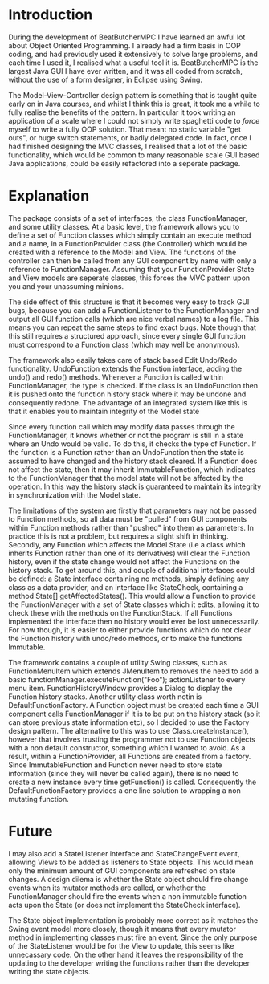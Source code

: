 Introduction
============

During the development of BeatButcherMPC I have learned an awful lot about Object Oriented Programming. I already had a firm basis in OOP coding, and had previously used it extensively to solve large problems, and each time I used it, I realised what a useful tool it is. BeatButcherMPC is the largest Java GUI I have ever written, and it was all coded from scratch, without the use of a form designer, in Eclipse using Swing.

The Model-View-Controller design pattern is something that is
taught quite early on in Java courses, and whilst I think this is great, it took me a while to fully realise the benefits of the pattern. In particular it took writing an application of a scale where I could not simply write spaghetti code to *force* myself to write a fully OOP solution. That meant no static variable "get outs", or huge switch statements, or badly delegated code. In fact, once I had finished designing the MVC classes, I realised that a lot of the basic
functionality, which would be common to many reasonable scale GUI based Java applications, could be easily refactored into a seperate package.

Explanation
===========

The package consists of a set of interfaces, the class FunctionManager, and some utility classes. At a basic level, the framework allows you to define a set of Function classes which simply contain an execute method and a name, in a FunctionProvider class (the Controller) which would be created with a reference to the Model and View. The functions of the controller can then be called from any GUI component by name with only a reference to FunctionManager. Assuming that your
FunctionProvider State and View models are seperate classes, this forces the MVC pattern upon you and your unassuming minions.

The side effect of this structure is that it becomes very easy to track GUI bugs, because you can add a FunctionListener to the FunctionManager and output all GUI function calls (which are nice verbal names) to a log file. This means you can repeat the same steps to find exact bugs. Note though that this still requires a structured approach, since every single GUI function must correspond to a Function class (which may well be anonymous).

The framework also easily takes care of stack based Edit Undo/Redo functionality. UndoFunction extends the Function interface, adding the undo() and redo() methods. Whenever a Function is called within FunctionManager, the type is checked. If the class is an UndoFunction then it is pushed onto the function history stack where it may be undone and consequently redone. The advantage of an integrated system like this is that it enables you to maintain integrity of the Model state

Since every function call which may modify data passes through the FunctionManager, it knows whether or not the program is still in a state where an Undo would be valid. To do this, it checks the type of Function. If the function is a Function rather than an UndoFunction then the state is assumed to have changed and the history stack cleared. If a Function does not affect the state, then it may inherit ImmutableFunction, which indicates to the FunctionManager that the model state will
not be affected by the operation. In this way the history stack is guaranteed to maintain its integrity in synchronization with the Model state.

The limitations of the system are firstly that parameters may not be passed to Function methods, so all data must be "pulled" from GUI components within Function methods rather than "pushed" into them as parameters. In practice this is not a problem, but requires a slight shift in thinking. Secondly, any Function which affects the Model State (i.e a class which inherits Function rather than one of its derivatives) will clear the Function history, even if the state change would not
affect the Functions on the history stack. To get around this, and couple of additional interfaces could be defined: a State interface containing no methods, simply defining any class as a data provider, and an interface like StateCheck, containing a method State[] getAffectedStates(). This would allow a Function to provide the FunctionManager with a set of State classes which it edits, allowing it to check these with the methods on the FunctionStack. If all Functions implemented the
interface then no history would ever be lost unnecessarily. For now though, it is easier to either provide functions which do not clear the Function history with undo/redo methods, or to make the functions Immutable. 

The framework contains a couple of utility Swing classes, such as FunctionMenuItem which extends JMenuItem to removes the need to add a basic functionManager.executeFunction("Foo"); actionListener to every menu item. FunctionHistoryWindow provides a Dialog to display the Function history stacks. Another utility class worth notin is DefaultFunctionFactory. A Function object must be created each time a GUI component calls FunctionManager if it is to be put on the
history stack (so it can store previous state information etc), so I decided to use the Factory design pattern. The alternative to this was to use Class<Function>.createInstance(), however that involves trusting the programmer not to use Function objects with a non default constructor, something which I wanted to avoid. As a result, within a FunctionProvider, all Functions are created from a factory. Since ImmutableFunction and Function never need to store state information
(since they will never be called again), there is no need to create a new instance every time getFunction() is called. Consequently the DefaultFunctionFactory provides a one line solution to wrapping a non mutating function.

Future
======
I may also add a StateListener interface and StateChangeEvent event, allowing Views to be added as listeners to State objects. This would mean only the minimum amount of GUI components are refreshed on state changes. A design dilema is whether the State object should fire change events when its mutator methods are called, or whether the FunctionManager should fire the events when a non immutable function acts upon the State (or does not implement the StateCheck interface). 

The State object implementation is probably more correct as it matches the Swing event model more closely, though it means that every mutator method in implementing classes must fire an event. Since the only purpose of the StateListener would be for the View to update, this seems like unnecassary code. On the other hand it leaves the responsibility of the updating to the developer writing the functions rather than the developer writing the state objects.

